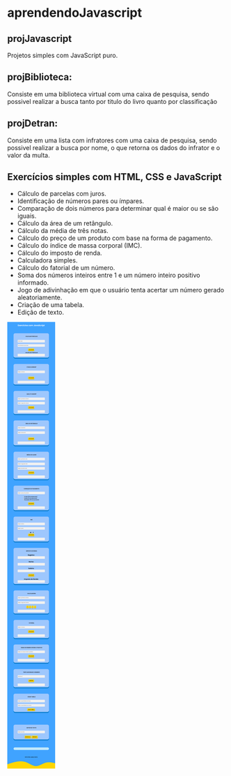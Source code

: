 # aprendendoJavascript

## projJavascript
Projetos simples com JavaScript puro.

## projBiblioteca:
Consiste em uma biblioteca virtual com uma caixa de pesquisa, sendo possivel realizar a busca tanto por titulo do livro quanto por classificação


## projDetran:
Consiste em uma lista com infratores com uma caixa de pesquisa, sendo possivel realizar a busca por nome, o que retorna os dados do infrator e o valor da multa.

## Exercícios simples com HTML, CSS e JavaScript

- Cálculo de parcelas com juros.
- Identificação de números pares ou ímpares.
- Comparação de dois números para determinar qual é maior ou se são iguais.
- Cálculo da área de um retângulo.
- Cálculo da média de três notas.
- Cálculo do preço de um produto com base na forma de pagamento.
- Cálculo do índice de massa corporal (IMC).
- Cálculo do imposto de renda.
- Calculadora simples.
- Cálculo do fatorial de um número.
- Soma dos números inteiros entre 1 e um número inteiro positivo informado.
- Jogo de adivinhação em que o usuário tenta acertar um número gerado aleatoriamente.
- Criação de uma tabela.
- Edição de texto.


<img src="exerciciosJavaScript/imagem.png" align="center"  alt="Imagem dos exercícios JavaScript">
